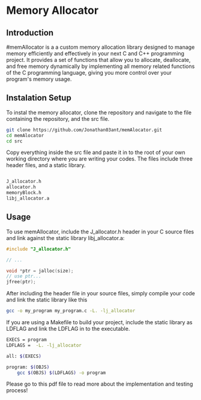 # Memory Allocator

## Introduction
#memAllocator is a a custom memory allocation library designed to manage memory efficiently and effectively in your next C and C++ programming project. 
It provides a set of functions that allow you to allocate, deallocate, and free memory dynamically by implementing all memory related functions of the C programming language, giving you more control over your program's memory usage.

## Instalation Setup
To instal the memory allocator, clone the repository and navigate to the file containing the repository, and the src file.
```bash
git clone https://github.com/Jonathan03ant/memAlocator.git
cd memAlocator
cd src
```

Copy everything inside the src file and paste it in to the root of your own working directory where you are writing your codes. The files include three header files, and a static library.
```bash

J_allocator.h
allocator.h
memoryBlock.h
libj_allocator.a
```
## Usage
To use memAllocator, include the J_allocator.h header in your C source files and link against the static library libj_allocator.a:

```c
#include "J_allocator.h"

// ...

void *ptr = jalloc(size);
// use ptr...
jfree(ptr);
```

After including the header file in your source files, simply compile your code and link the static library like this

```bash
gcc -o my_program my_program.c -L. -lj_allocator
```

If you are using a Makefile to build your project, include the static library as LDFLAG and link the LDFLAG in to the executable.

```bash
EXECS = program 
LDFLAGS =  -L. -lj_allocator

all: $(EXECS)

program: $(OBJS)
	gcc $(OBJS) $(LDFLAGS) -o program
```
Please go to this pdf file to read more about the implementation and testing process!



  
